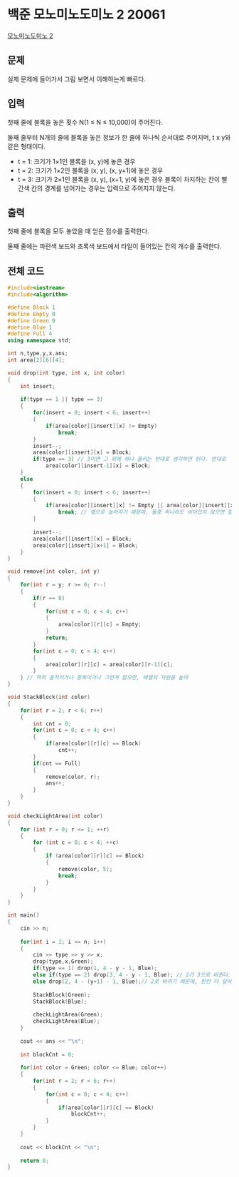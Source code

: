 # 백준 모노미노도미노 2 20061

[모노미노도미노 2](https://www.acmicpc.net/problem/20061)

## 문제

실제 문제에 들어가서 그림 보면서 이해하는게 빠르다.

## 입력

첫째 줄에 블록을 놓은 횟수 N(1 ≤ N ≤ 10,000)이 주어진다.

둘째 줄부터 N개의 줄에 블록을 놓은 정보가 한 줄에 하나씩 순서대로 주어지며, t x y와 같은 형태이다.

  * t = 1: 크기가 1×1인 블록을 (x, y)에 놓은 경우
  * t = 2: 크기가 1×2인 블록을 (x, y), (x, y+1)에 놓은 경우
  * t = 3: 크기가 2×1인 블록을 (x, y), (x+1, y)에 놓은 경우
블록이 차지하는 칸이 빨간색 칸의 경계를 넘어가는 경우는 입력으로 주어지지 않는다.

## 출력

첫째 줄에 블록을 모두 놓았을 때 얻은 점수를 출력한다.

둘째 줄에는 파란색 보드와 초록색 보드에서 타일이 들어있는 칸의 개수를 출력한다.

## 전체 코드

```c++
#include<iostream>
#include<algorithm>

#define Block 1
#define Empty 0
#define Green 0
#define Blue 1
#define Full 4
using namespace std;

int n,type,y,x,ans;
int area[2][6][4];

void drop(int type, int x, int color)
{
	int insert;
	
	if(type == 1 || type == 3)
	{
		for(insert = 0; insert < 6; insert++)
		{
			if(area[color][insert][x] != Empty)
				break;
		}
		insert--;
		area[color][insert][x] = Block;
		if(type == 3) // 3이면 그 위에 하나 올리는 반대로 생각하면 된다. 반대로 
			area[color][insert-1][x] = Block;
	}
	else
	{
		for(insert = 0; insert < 6; insert++)
		{
			if(area[color][insert][x] != Empty || area[color][insert][x+1] != Empty)
				break; // 옆으로 늘어지기 때문에, 둘중 하나라도 비어있지 않으면 멈춘다. 
		}
		
		insert--;
		area[color][insert][x] = Block;
		area[color][insert][x+1] = Block;
	}	
}

void remove(int color, int y)
{
	for(int r = y; r >= 0; r--)
	{
		if(r == 0)
		{
			for(int c = 0; c < 4; c++)
			{
				area[color][r][c] = Empty;
			}
			return;
		}
		for(int c = 0; c < 4; c++)
		{
			area[color][r][c] = area[color][r-1][c];
		}
	} // 딱히 움직이거나 중복이거나 그런게 없으면, 배열의 차원을 높여 
}

void StackBlock(int color)
{
	for(int r = 2; r < 6; r++)
	{
		int cnt = 0;
		for(int c = 0; c < 4; c++)
		{
			if(area[color][r][c] == Block)
				cnt++;
		}
		if(cnt == Full)
		{
			remove(color, r);
			ans++;
		}
	}
}

void checkLightArea(int color) 
{
    for (int r = 0; r <= 1; ++r) 
	{
        for (int c = 0; c < 4; ++c) 
		{
            if (area[color][r][c] == Block) 
			{
                remove(color, 5);
                break;
            }
        }
    }
}

int main()
{
	cin >> n;
	
	for(int i = 1; i <= n; i++)
	{
		cin >> type >> y >> x;
		drop(type,x,Green);
		if(type == 1) drop(1, 4 - y - 1, Blue);
		else if(type == 2) drop(3, 4 - y - 1, Blue); // 2가 3으로 바뀐다. 
		else drop(2, 4 - (y+1) - 1, Blue);// 2로 바뀌기 때문에, 한칸 더 밀어서 2를 만들어야 된다. 
		
		StackBlock(Green);
		StackBlock(Blue);
		
		checkLightArea(Green);
		checkLightArea(Blue);
	}
	
	cout << ans << "\n";
	
	int blockCnt = 0;
	
	for(int color = Green; color <= Blue; color++)
	{
		for(int r = 2; r < 6; r++)
		{
			for(int c = 0; c < 4; c++)
			{
				if(area[color][r][c] == Block)
					blockCnt++;
			}
		}
	}
	
	cout << blockCnt << "\n";
	
	return 0;
}

```
